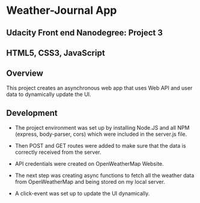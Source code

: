 # Weather-Journal App

## Udacity Front end Nanodegree: Project 3

## HTML5, CSS3, JavaScript

## Overview

This project creates an asynchronous web app that uses Web API and user data to dynamically update the UI. 

## Development

- The project environment was set up by installing Node.JS and all NPM (express, body-parser, cors) which were included in the server.js file.

- Then POST and GET routes were added to make sure that the data is correctly received from the server.

- API credentials were created on OpenWeatherMap Website.

- The next step was creating async functions to fetch all the weather data from OpenWeatherMap and being stored on my local server.

- A click-event was set up to update the UI dynamically.
